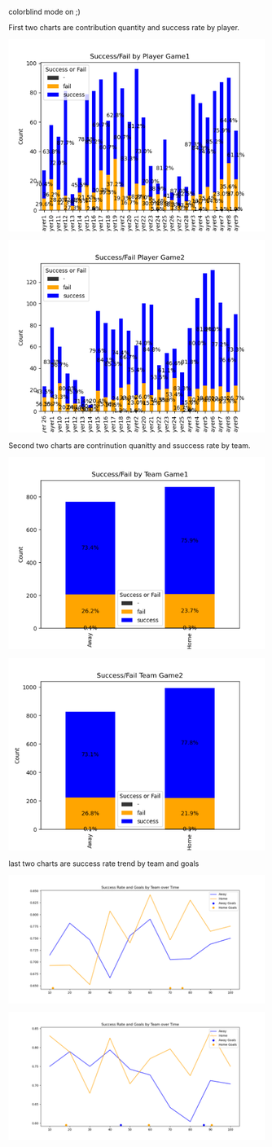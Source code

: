  colorblind mode on ;)


 First two charts are contribution quantity and success rate by player.

 ![alt text](/charts/SucessRatePlayerG1.png) 


 ![alt text](/charts/SucessRatePlayerG2.png)


 Second two charts are contrinution quanitty and ssuccess rate by team.


![alt text](/charts/SucessRateTeamG1.png)


![alt text](/charts/SucessRateTeamG2.png)



 last two charts are success rate trend by team and goals


![alt text](/charts/SucessRateTrendG1.png)


![alt text](/charts/SucessRateTrendG2.png)
